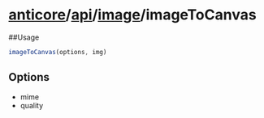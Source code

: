 # [anticore](../../../../../#reference)/[api](../../#reference)/[image](../#reference)/<a name="reference">imageToCanvas</a>

##Usage

```js
imageToCanvas(options, img)
```

## Options

* mime
* quality